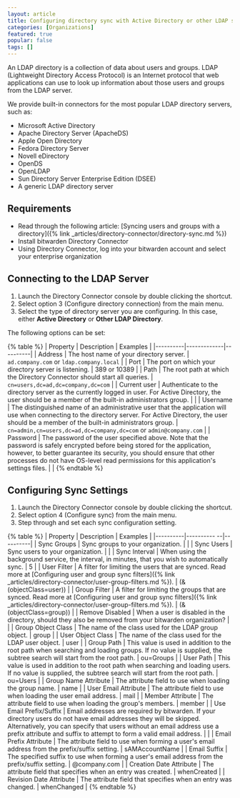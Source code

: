 ```yaml
---
layout: article
title: Configuring directory sync with Active Directory or other LDAP servers
categories: [Organizations]
featured: true
popular: false
tags: []
---
```


An LDAP directory is a collection of data about users and groups. LDAP (Lightweight Directory Access Protocol) is an Internet protocol that web applications can use to look up information about those users and groups from the LDAP server.

We provide built-in connectors for the most popular LDAP directory servers, such as:

- Microsoft Active Directory
- Apache Directory Server (ApacheDS)
- Apple Open Directory
- Fedora Directory Server
- Novell eDirectory
- OpenDS
- OpenLDAP
- Sun Directory Server Enterprise Edition (DSEE)
- A generic LDAP directory server

## Requirements

- Read through the following article: [Syncing users and groups with a directory]({% link _articles/directory-connector/directory-sync.md %})
- Install bitwarden Directory Connector
- Using Directory Connector, log into your bitwarden account and select your enterprise organization

## Connecting to the LDAP Server

1. Launch the Directory Connector console by double clicking the shortcut. 
2. Select option 3 (Configure directory connection) from the main menu.
3. Select the type of directory server you are configuring. In this case, either **Active Directory** or **Other LDAP Directory**.

The following options can be set:

{% table %}
| Property | Description | Examples |
|----------|-------------|----------|
| Address | The host name of your directory server. | `ad.company.com` or `ldap.company.local` |
| Port | The port on which your directory server is listening. | 389 or 10389 |
| Path | The root path at which the Directory Connector should start all queries. | `cn=users,dc=ad,dc=company,dc=com` |
| Current user | Authenticate to the directory server as the currently logged in user. For Active Directory, the user should be a member of the built-in administrators group. |  |
| Username | The distinguished name of an administrative user that the application will use when connecting to the directory server. For Active Directory, the user should be a member of the built-in administrators group. | `cn=admin,cn=users,dc=ad,dc=company,dc=com` or `admin@company.com` |
| Password | The password of the user specified above. Note that the password is safely encrypted before being stored for the application, however, to better guarantee its security, you should ensure that other processes do not have OS-level read permissions for this application's settings files. |  |
{% endtable %}

## Configuring Sync Settings

1. Launch the Directory Connector console by double clicking the shortcut.
2. Select option 4 (Configure sync) from the main menu.
3. Step through and set each sync configuration setting.

{% table %}
| Property | Description | Examples |
|----------|---------- --|----------|
| Sync Groups | Sync groups to your organization. |  |
| Sync Users | Sync users to your organization. |  |
| Sync Interval | When using the background service, the interval, in minutes, that you wish to automatically sync. | 5 |
| User Filter | A filter for limiting the users that are synced. Read more at [Configuring user and group sync filters]({% link _articles/directory-connector/user-group-filters.md %}). | (&(objectClass=user)) |
| Group Filter | A filter for limiting the groups that are synced. Read more at [Configuring user and group sync filters]({% link _articles/directory-connector/user-group-filters.md %}). | (&(objectClass=group)) |
| Remove Disabled | When a user is disabled in the directory, should they also be removed from your bitwarden organization? |  |
| Group Object Class | The name of the class used for the LDAP group object. | group |
| User Object Class | The name of the class used for the LDAP user object. | user |
| Group Path | This value is used in addition to the root path when searching and loading groups. If no value is supplied, the subtree search will start from the root path. | ou=Groups |
| User Path | This value is used in addition to the root path when searching and loading users. If no value is supplied, the subtree search will start from the root path. | ou=Users |
| Group Name Attribute | The attribute field to use when loading the group name. | name |
| User Email Attribute | The attribute field to use when loading the user email address. | mail |
| Member Attribute | The attribute field to use when loading the group's members. | member |
| Use Email Prefix/Suffix | Email addresses are required by bitwarden. If your directory users do not have email addresses they will be skipped. Alternatively, you can specify that users without an email address use a prefix attribute and suffix to attempt to form a valid email address. |  |
| Email Prefix Attribute | The attribute field to use when forming a user's email address from the prefix/suffix setting. | sAMAccountName |
| Email Suffix | The specified suffix to use when forming a user's email address from the prefix/suffix setting. | @company.com |
| Creation Date Attribute | The attribute field that specifies when an entry was created. | whenCreated |
| Revision Date Attribute | The attribute field that specifies when an entry was changed. | whenChanged |
{% endtable %}
